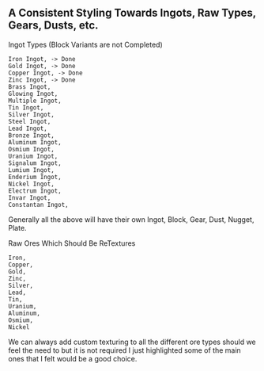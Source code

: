 ## A Consistent Styling Towards Ingots, Raw Types, Gears, Dusts, etc.


Ingot Types (Block Variants are not Completed)
```
Iron Ingot, -> Done
Gold Ingot, -> Done
Copper Ingot, -> Done
Zinc Ingot, -> Done
Brass Ingot,
Glowing Ingot,
Multiple Ingot,
Tin Ingot,
Silver Ingot,
Steel Ingot,
Lead Ingot,
Bronze Ingot,
Aluminum Ingot,
Osmium Ingot,
Uranium Ingot,
Signalum Ingot,
Lumium Ingot,
Enderium Ingot,
Nickel Ingot,
Electrum Ingot,
Invar Ingot,
Constantan Ingot,
```
Generally all the above will have their own Ingot, Block, Gear, Dust, Nugget, Plate.

Raw Ores Which Should Be ReTextures
```
Iron,
Copper,
Gold,
Zinc,
Silver,
Lead,
Tin,
Uranium,
Aluminum,
Osmium,
Nickel
```


We can always add custom texturing to all the different ore types should we feel the need to but it is not required
I just highlighted some of the main ones that I felt would be a good choice.